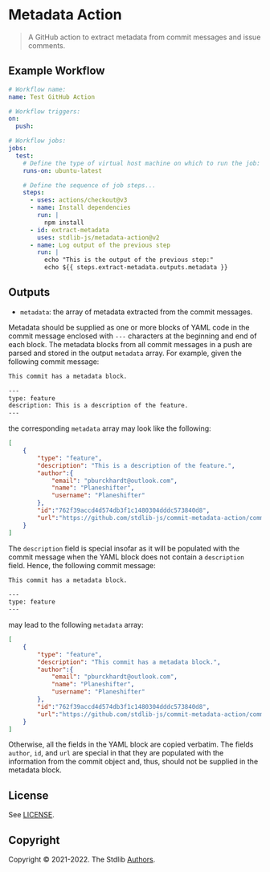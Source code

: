 <!--

@license Apache-2.0

Copyright (c) 2021 The Stdlib Authors.

Licensed under the Apache License, Version 2.0 (the "License");
you may not use this file except in compliance with the License.
You may obtain a copy of the License at

   http://www.apache.org/licenses/LICENSE-2.0

Unless required by applicable law or agreed to in writing, software
distributed under the License is distributed on an "AS IS" BASIS,
WITHOUT WARRANTIES OR CONDITIONS OF ANY KIND, either express or implied.
See the License for the specific language governing permissions and
limitations under the License.

-->

# Metadata Action

> A GitHub action to extract metadata from commit messages and issue comments.

## Example Workflow

```yml
# Workflow name:
name: Test GitHub Action

# Workflow triggers:
on:
  push:

# Workflow jobs:
jobs:
  test:
    # Define the type of virtual host machine on which to run the job:
    runs-on: ubuntu-latest

    # Define the sequence of job steps...
    steps:
      - uses: actions/checkout@v3
      - name: Install dependencies
        run: |
          npm install
      - id: extract-metadata
        uses: stdlib-js/metadata-action@v2
      - name: Log output of the previous step
        run: |
          echo "This is the output of the previous step:"   
          echo ${{ steps.extract-metadata.outputs.metadata }}
```

## Outputs 

-   `metadata`: the array of metadata extracted from the commit messages.

Metadata should be supplied as one or more blocks of YAML code in the commit message enclosed with `---` characters at the beginning and end of each block. The metadata blocks from all commit messages in a push are parsed and stored in the output `metadata` array. For example, given the following commit message:

```txt
This commit has a metadata block.

---
type: feature
description: This is a description of the feature.
---
```

the corresponding `metadata` array may look like the following:

```json
[
    {
        "type": "feature",
        "description": "This is a description of the feature.",
        "author":{
            "email": "pburckhardt@outlook.com",
            "name": "Planeshifter",
            "username": "Planeshifter"
        },
        "id":"762f39accd4d574db3f1c1480304dddc573840d8",
        "url":"https://github.com/stdlib-js/commit-metadata-action/commit/762f39accd4d574db3f1c1480304dddc573840d8"
    }
]
```

The `description` field is special insofar as it will be populated with the commit message when the YAML block does not contain a `description` field. Hence, the following commit message:

```txt
This commit has a metadata block.

---
type: feature
---
```

may lead to the following `metadata` array:

```json
[
    {
        "type": "feature",
        "description": "This commit has a metadata block.",
        "author":{
            "email": "pburckhardt@outlook.com",
            "name": "Planeshifter",
            "username": "Planeshifter"
        },
        "id":"762f39accd4d574db3f1c1480304dddc573840d8",
        "url":"https://github.com/stdlib-js/commit-metadata-action/commit/762f39accd4d574db3f1c1480304dddc573840d8"
    }
] 
```

Otherwise, all the fields in the YAML block are copied verbatim. The fields `author`, `id`, and `url` are special in that they are populated with the information from the commit object and, thus, should not be supplied in the metadata block.

## License

See [LICENSE][stdlib-license].


## Copyright

Copyright &copy; 2021-2022. The Stdlib [Authors][stdlib-authors].

<!-- Section for all links. Make sure to keep an empty line after the `section` element and another before the `/section` close. -->

<section class="links">

[stdlib]: https://github.com/stdlib-js/stdlib

[stdlib-authors]: https://github.com/stdlib-js/stdlib/graphs/contributors

[stdlib-license]: https://raw.githubusercontent.com/stdlib-js/assign-issue-on-label-action/master/LICENSE

</section>

<!-- /.links -->
